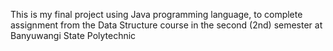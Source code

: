 This is my final project using Java programming language, to complete assignment from the Data Structure course in the second (2nd) semester at Banyuwangi State Polytechnic
